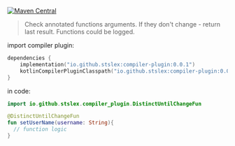 [![Maven Central](https://img.shields.io/maven-central/v/io.github.stslex/compiler-plugin)](https://central.sonatype.com/search?namespace=io.github.stslex)

> Check annotated functions arguments. If they don't change - return last result.
> Functions could be logged.

import compiler plugin: 
```kotlin
dependencies {
    implementation("io.github.stslex:compiler-plugin:0.0.1")
    kotlinCompilerPluginClasspath("io.github.stslex:compiler-plugin:0.0.1")
}
```

in code: 
```kotlin
import io.github.stslex.compiler_plugin.DistinctUntilChangeFun

@DistinctUntilChangeFun
fun setUserName(username: String){
  // function logic
}
```
